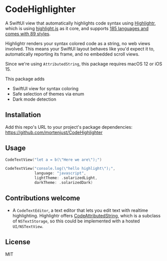 # CodeHighlighter

A SwiftUI view that automatically highlights code syntax using [Highlightr](https://github.com/raspu/Highlightr), which is using [highlight.js](https://highlightjs.org/) as it core, and supports [185 languages and comes with 89 styles](https://highlightjs.org/static/demo/). 

Highlightr renders your syntax colored code as a string, no web views involved. This means your SwiftUI layout behaves like you'd expect it to, automatically reporting its frame, and no embedded scroll views. 

Since we're using `AttributedString`, this package requires macOS 12 or iOS 15.

This package adds

* SwiftUI view for syntax coloring
* Safe selection of themes via enum
* Dark mode detection

## Installation
Add this repo's URL to your project's package dependencies:
https://github.com/mortenjust/CodeHighlighter

## Usage

```swift
CodeTextView("let a = b(\"Here we are\");")

CodeTextView("console.log(\"hello highlight\");",
             language: "javascript",
             lightTheme: .solarizedLight,
             darkTheme: .solarizedDark)

```

## Contributions welcome
* A `CodeTextEditor`, a text editor that lets you edit text with realtime highlighting. Highlightr offers [CodeAttributedString](https://github.com/raspu/Highlightr#codeattributedstring), which is a subclass of `NSTextStorage`, so this could be implemented with a hosted `UI/NSTextView`.    

## License
MIT
